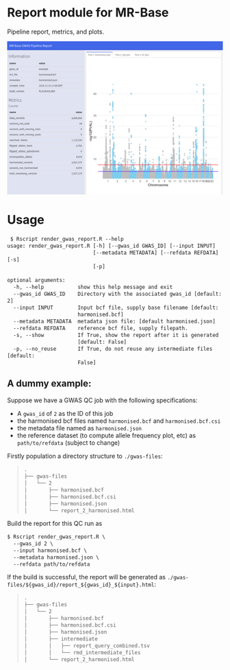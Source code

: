 # Report module for MR-Base

Pipeline report, metrics, and plots.

![dummy_example](./assets/dummy_example.png)

# Usage

```
 $ Rscript render_gwas_report.R --help
usage: render_gwas_report.R [-h] [--gwas_id GWAS_ID] [--input INPUT]
                            [--metadata METADATA] [--refdata REFDATA] [-s]
                            [-p]

optional arguments:
  -h, --help           show this help message and exit
  --gwas_id GWAS_ID    Directory with the associated gwas_id [default: 2]
  --input INPUT        Input bcf file, supply base filename [default:
                       harmonised.bcf]
  --metadata METADATA  metadata json file: [default harmonised.json]
  --refdata REFDATA    reference bcf file, supply filepath.
  -s, --show           If True, show the report after it is generated
                       [default: False]
  -p, --no_reuse       If True, do not reuse any intermediate files [default:
                       False]
```

## A dummy example:

Suppose we have a GWAS QC job with the following specifications:
- A `gwas_id` of `2` as the ID of this job
- the harmonised bcf files named `harmonised.bcf` and `harmonised.bcf.csi`
- the metadata file named as `harmonised.json`
- the reference dataset (to compute allele frequency plot, etc)
  as `path/to/refdata` (subject to change)

Firstly population a directory structure to `./gwas-files`:

>     .
>     ├── gwas-files
>     │   └── 2
>     │       ├── harmonised.bcf
>     │       ├── harmonised.bcf.csi
>     │       ├── harmonised.json
>     │       └── report_2_harmonised.html

Build the report for this QC run as

```
$ Rscript render_gwas_report.R \
  --gwas_id 2 \
  --input harmonised.bcf \
  --metadata harmonised.json \
  --refdata path/to/refdata
```

If the build is successful, the report will be generated as
`./gwas-files/${gwas_id}/report_${gwas_id}_${input}.html`:

>     .
>     ├── gwas-files
>     │   └── 2
>     │       ├── harmonised.bcf
>     │       ├── harmonised.bcf.csi
>     │       ├── harmonised.json
>     │       ├── intermediate
>     │       │   ├── report_query_combined.tsv
>     │       │   └── rmd_intermediate_files
>     │       └── report_2_harmonised.html
